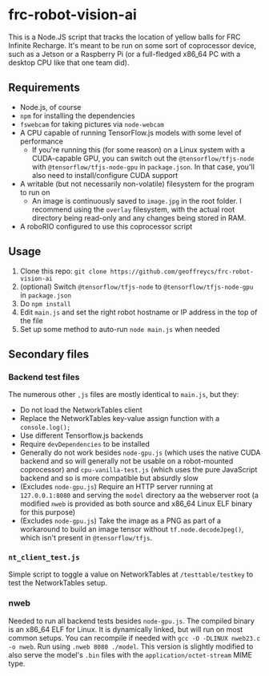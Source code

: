 # frc-robot-vision-ai
This is a Node.JS script that tracks the location of yellow balls for FRC Infinite Recharge. It's meant to be run on some sort 
of coprocessor device, such as a Jetson or a Raspberry Pi (or a full-fledged x86_64 PC with a desktop CPU like that one team did).   
## Requirements   
* Node.js, of course
* `npm` for installing the dependencies
* `fswebcam` for taking pictures via `node-webcam`
* A CPU capable of running TensorFlow.js models with some level of performance
  * If you're running this (for some reason) on a Linux system with a CUDA-capable GPU, you can switch out the `@tensorflow/tfjs-node`
  with `@tensorflow/tfjs-node-gpu` in `package.json`. In that case, you'll also need to install/configure CUDA support
* A writable (but not necessarily non-volatile) filesystem for the program to run on
  * An image is continuously saved to `image.jpg` in the root folder. I recommend using the `overlay` filesystem, with the actual 
  root directory being read-only and any changes being stored in RAM.
* A roboRIO configured to use this coprocessor script   
## Usage
1. Clone this repo: `git clone https://github.com/geoffreycs/frc-robot-vision-ai`
2. (optional) Switch `@tensorflow/tfjs-node` to `@tensorflow/tfjs-node-gpu` in `package.json`
3. Do `npm install`
4. Edit `main.js` and set the right robot hostname or IP address in the top of the file
5. Set up some method to auto-run `node main.js` when needed
## Secondary files
### Backend test files
The numerous other `,js` files are mostly identical to `main.js`, but they:
* Do not load the NetworkTables client
* Replace the NetworkTables key-value assign function with a `console.log();`
* Use different Tensorflow.js backends
* Require `devDependencies` to be installed
* Generally do not work besides `node-gpu.js` (which uses the native CUDA backend and so will generally not be usable on a robot-mounted coprocessor) and `cpu-vanilla-test.js` (which uses the pure JavaScript backend and so is more compatible but absurdly slow
* (Excludes `node-gpu.js`) Require an HTTP server running at `127.0.0.1:8080` and serving the `model` directory aa the webserver root (a modified `nweb` is provided as both source and x86_64 Linux ELF binary for this purpose)
* (Excludes `node-gpu.js`) Take the image as a PNG as part of a workaround to build an image tensor without `tf.node.decodeJpeg()`, which isn't present in `@tensorflow/tfjs`.
### `nt_client_test.js`
Simple script to toggle a value on NetworkTables at `/testtable/testkey` to test the NetworkTables setup.
### nweb
Needed to run all backend tests besides `node-gpu.js`. The compiled binary is an x86_64 ELF for Linux. It is dynamically linked, but will run on most common setups. You can recompile if needed with `gcc -O -DLINUX nweb23.c -o nweb`. Run using `.nweb 8080 ./model`. This version is slightly modified to also serve the model's `.bin` files with the `application/octet-stream` MIME type.
